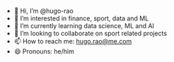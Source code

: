 - 👋 Hi, I’m @hugo-rao
- 👀 I’m interested in finance, sport, data and ML
- 🌱 I’m currently learning data science, ML and AI
- 💞️ I’m looking to collaborate on sport related projects
- 📫 How to reach me: hugo.rao@me.com
- 😄 Pronouns: he/him

<!---
hugo-rao/hugo-rao is a ✨ special ✨ repository because its `README.md` (this file) appears on your GitHub profile.
You can click the Preview link to take a look at your changes.
--->
